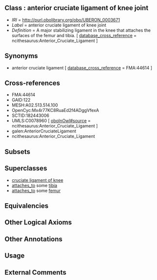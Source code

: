 
## Class : anterior cruciate ligament of knee joint

 * *IRI* = http://purl.obolibrary.org/obo/UBERON_0003671
 * *Label* = anterior cruciate ligament of knee joint
 * *Definition* = A major stabilizing ligament in the knee that attaches the surfaces of the femur and tibia. [ [database_cross_reference](../../ef/oboInOwl#hasDbXref.md) = ncithesaurus:Anterior_Cruciate_Ligament ]

## Synonyms

 * anterior cruciate ligament [ [database_cross_reference](../../ef/oboInOwl#hasDbXref.md) = FMA:44614 ]

## Cross-references

 * FMA:44614
 * GAID:122
 * MESH:A02.513.514.100
 * OpenCyc:Mx4r77KC8RuaEd2f4ADggVfexA
 * SCTID:182443006
 * UMLS:C0078960 [ [oboInOwl#source](../../ce/oboInOwl#source.md) = ncithesaurus:Anterior_Cruciate_Ligament ]
 * galen:AnteriorCruciateLigament
 * ncithesaurus:Anterior_Cruciate_Ligament

## Subsets


## Superclasses

 * [cruciate ligament of knee](../../UBERON/59/UBERON_0006659.md)
 * [attaches_to](../../RO/71/RO_0002371.md) some [tibia](../../UBERON/79/UBERON_0000979.md)
 * [attaches_to](../../RO/71/RO_0002371.md) some [femur](../../UBERON/81/UBERON_0000981.md)

## Equivalencies


## Other Logical Axioms


## Other Annotations


## Usage


## External Comments

